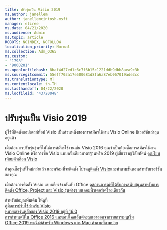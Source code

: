 ```yaml
---
title: ปรับรุ่นเป็น Visio 2019
ms.author: janellem
author: janellemcintosh-msft
manager: eliree
ms.date: 04/21/2020
ms.audience: Admin
ms.topic: article
ROBOTS: NOINDEX, NOFOLLOW
localization_priority: Normal
ms.collection: Adm_O365
ms.custom:
- "1798"
- "9000201"
ms.openlocfilehash: 8baf4d27ed1c6c7f6b15c1221ddb9dbb8aea9c3b
ms.sourcegitcommit: 55eff703a17e500681d8fa6a87eb067019ade3cc
ms.translationtype: MT
ms.contentlocale: th-TH
ms.lasthandoff: 04/22/2020
ms.locfileid: "43720048"
---
```

# <a name="upgrade-to-visio-2019"></a>ปรับรุ่นเป็น Visio 2019

ผู้ใช้ที่ติดตั้งแอปเดสก์ท็อป Visio เป็นส่วนหนึ่งของการสมัครใช้งาน Visio Online มีเวอร์ชันล่าสุดอยู่แล้ว 

เมื่อต้องการปรับรุ่นรุ่นที่ไม่ใช่การสมัครใช้งานเช่น Visio 2016 คุณจําเป็นต้องซื้อการสมัครใช้งาน Visio Online หรือการซื้อ Visio แบบครั้งเดียวมาตรฐานหรือ 2019 ผู้เชี่ยวชาญวิสัยทัศน์ ดู[เปรียบเทียบตัวเลือก Visio](https://products.office.com/visio/microsoft-visio-plans-and-pricing-compare-visio-options)

ถ้าคุณซื้อรุ่นที่ใหม่กว่าแล้ว และพร้อมที่จะติดตั้ง โปรดดู[ติดตั้ง Visio](https://support.office.com/article/f98f21e3-aa02-4827-9167-ddab5b025710?wt.mc_id=OfficeAdm_ClientDIA_Alchemy1798)และทําตามขั้นตอนสําหรับเวอร์ชันของคุณ 

เมื่อต้องการติดตั้ง Visio แบบเคียงข้างกันกับ Office ดู[สถานการณ์ที่ได้รับการสนับสนุนสําหรับการติดตั้ง Office, Project และ Visio รุ่นต่างๆ บนคอมพิวเตอร์เครื่องเดียวกัน](https://docs.microsoft.com/deployoffice/install-different-office-visio-and-project-versions-on-the-same-computer)

สำหรับข้อมูลเพิ่มเติม ให้ดูที่<br>
[คู่มือการปรับใช้สําหรับ Visio](https://docs.microsoft.com/deployoffice/deployment-guide-for-visio)<br>
[หมายเลขรุ่นหลักของ Visio 2019 อยู่ที่ 16.0](https://docs.microsoft.com/deployoffice/office2019/overview#whats-stayed-the-same-in-office-2019)<br>
[การกําหนดปีใน Office 2016 และแอปไคลเอ็นต์จะถูกเอาออกจากรายการเมนูเริ่ม](https://support.office.com/article/8fe5e052-76d2-49de-af30-2e84ed3da907?wt.mc_id=OfficeAdm_ClientDIA_Alchemy1798)<br>
[Office 2019 พาณิชย์สําหรับ Windows และ Mac คําถามที่ถามบ่อย](https://support.microsoft.com/help/4133312) 
